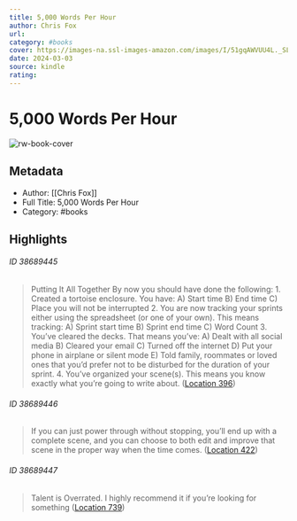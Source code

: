 ```yaml
---
title: 5,000 Words Per Hour
author: Chris Fox
url: 
category: #books
cover: https://images-na.ssl-images-amazon.com/images/I/51gqAWVUU4L._SL200_.jpg
date: 2024-03-03
source: kindle
rating:
---
```

# 5,000 Words Per Hour

![rw-book-cover](https://images-na.ssl-images-amazon.com/images/I/51gqAWVUU4L._SL200_.jpg)

## Metadata
- Author: [[Chris Fox]]
- Full Title: 5,000 Words Per Hour
- Category: #books

## Highlights
###### ID 38689445
> Putting It All Together By now you should have done the following: 1. Created a tortoise enclosure. You have: A) Start time B) End time C) Place you will not be interrupted 2. You are now tracking your sprints either using the spreadsheet (or one of your own). This means tracking: A) Sprint start time B) Sprint end time C) Word Count 3. You’ve cleared the decks. That means you’ve: A) Dealt with all social media B) Cleared your email C) Turned off the internet D) Put your phone in airplane or silent mode E) Told family, roommates or loved ones that you’d prefer not to be disturbed for the duration of your sprint. 4. You’ve organized your scene(s). This means you know exactly what you’re going to write about. ([Location 396](https://readwise.io/to_kindle?action=open&asin=B00XIQKBT8&location=396))
    
###### ID 38689446
> If you can just power through without stopping, you’ll end up with a complete scene, and you can choose to both edit and improve that scene in the proper way when the time comes. ([Location 422](https://readwise.io/to_kindle?action=open&asin=B00XIQKBT8&location=422))
    
###### ID 38689447
> Talent is Overrated. I highly recommend it if you’re looking for something ([Location 739](https://readwise.io/to_kindle?action=open&asin=B00XIQKBT8&location=739))
    
